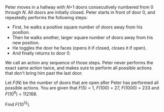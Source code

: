 <p>Peter moves in a hallway with <var>N</var>+1 doors consecutively numbered from 0 through <var>N</var>. All doors are initially closed. Peter starts in front of door 0, and repeatedly performs the following steps:</p>
<ul><li>First, he walks a positive square number of doors away from his position.</li>
<li>Then he walks another, larger square number of doors away from his new position.</li>
<li>He toggles the door he faces (opens it if closed, closes it if open).</li>
<li>And finally returns to door 0.</li>
</ul><p>We call an action any sequence of those steps. Peter never performs the exact same action twice, and makes sure to perform all possible actions that don't bring him past the last door.</p>
<p>Let <var>F</var>(<var>N</var>) be the number of doors that are open after Peter has performed all possible actions. You are given that <var>F</var>(5) = 1, <var>F</var>(100) = 27, <var>F</var>(1000) = 233 and <var>F</var>(10<sup>6</sup>) = 112168.</p>
<p>Find <var>F</var>(10<sup>12</sup>).</p>
